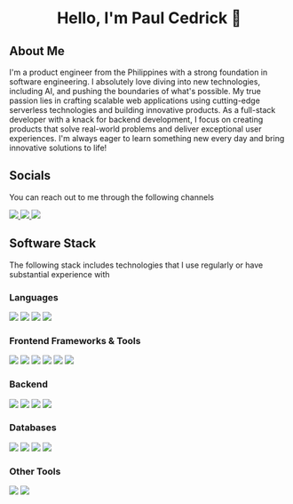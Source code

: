 <h1 align="center">Hello, I'm Paul Cedrick 👋</h1>

<h2>About Me</h2>
<p>I'm a product engineer from the Philippines with a strong foundation in software engineering. I absolutely love diving into new technologies, including AI, and pushing the boundaries of what's possible. My true passion lies in crafting scalable web applications using cutting-edge serverless technologies and building innovative products. As a full-stack developer with a knack for backend development, I focus on creating products that solve real-world problems and deliver exceptional user experiences. I'm always eager to learn something new every day and bring innovative solutions to life!</p>

<div>
  <h2>Socials</h2>
  <p>You can reach out to me through the following channels</p>
  <a href="https://www.linkedin.com/in/paulcedrick/" target="_blank">
    <img src="https://img.shields.io/badge/LinkedIn-black?logo=linkedin">
  </a>
  <a href="https://x.com/porukobayashi" target="_blank">
    <img src="https://img.shields.io/badge/X-black?logo=x">
  </a>
  <a href="https://www.threads.net/@iam.kyuuu" target="_blank">
    <img src="https://img.shields.io/badge/Threads-black?logo=threads">
  </a>
</div>

<h2>Software Stack</h2>
<p>The following stack includes technologies that I use regularly or have substantial experience with</p>

<h3>Languages</h3>
<p>
  <img src="https://img.shields.io/badge/Typescript-black?logo=typescript">
  <img src="https://img.shields.io/badge/Golang-black?logo=go">
  <img src="https://img.shields.io/badge/.NET-black?logo=dotnet">
  <img src="https://img.shields.io/badge/Python-black?logo=python">
</p>

<h3>Frontend Frameworks & Tools</h3>
<p>
  <img src="https://img.shields.io/badge/React-black?logo=react">
  <img src="https://img.shields.io/badge/Next.js-black?logo=next.js">
  <img src="https://img.shields.io/badge/Remix-black?logo=remix">
  <img src="https://img.shields.io/badge/Vue.js-black?logo=vue.js">
  <img src="https://img.shields.io/badge/Svelte-black?logo=svelte">
  <img src="https://img.shields.io/badge/TailwindCSS-black?logo=tailwindcss">
</p>

<h3>Backend</h3>
<p>
  <img src="https://img.shields.io/badge/Node.js-black?logo=node.js">
  <img src="https://img.shields.io/badge/SST-black?logo=sst">
  <img src="https://img.shields.io/badge/Hono-black?logo=hono">
  <img src="https://img.shields.io/badge/Flask-black?logo=flask">
</p>

<h3>Databases</h3>
<p>
  <img src="https://img.shields.io/badge/PostgreSQL-black?logo=postgresql">
  <img src="https://img.shields.io/badge/DynamoDB-black?logo=amazondynamodb">
  <img src="https://img.shields.io/badge/MySQL-black?logo=mysql">
  <img src="https://img.shields.io/badge/PlanetScale-black?logo=planetscale">
</p>

<h3>Other Tools</h3>
<p>
  <img src="https://img.shields.io/badge/Git-black?logo=git">
  <img src="https://img.shields.io/badge/Docker-black?logo=docker">
</p>
